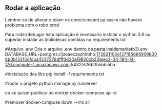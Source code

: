 ## Rodar a aplicação

Lembre-se de alterar o token na core/constant.py assim não haverá problema com o robo
prod

Para rodar/debugar esta aplicação é necessario instalar o python 3.8 ou superior
instalar as bibliotecas contidas no requirements.txt

#Arquivo .env
Crie o arquivo .env dentro da pasta insidemarketb3/.env
DATABASE_URL=postgres://jzeaeczpzhhbho:172821100e137f85686909b308b0b13313dfcba4237278dfff0d30a19920cb23@ec2-34-194-14-176.compute-1.amazonaws.com:5432/d26bl1b5bbi5ha


#instalação das libs
pip install -f requirements.txt

#rodar o projeto
python manage.py runserver

ou se quiser publicar no docker
docker-compose up -d

#remover
docker-compose down --rmi all

